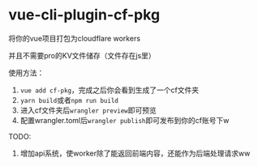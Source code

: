 # vue-cli-plugin-cf-pkg  

将你的vue项目打包为cloudflare workers  

并且不需要pro的KV文件储存（文件存在js里）  

使用方法：  
1. `vue add cf-pkg`，完成之后你会看到生成了一个cf文件夹  
2. `yarn build`或者`npm run build`  
3. 进入cf文件夹后`wrangler preview`即可预览  
4. 配置wrangler.toml后`wrangler publish`即可发布到你的cf账号下w  

TODO:  
1. 增加api系统，使worker除了能返回前端内容，还能作为后端处理请求ww  